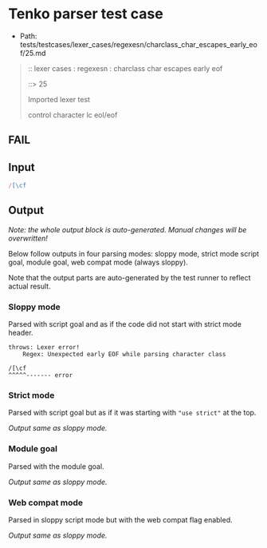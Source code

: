 # Tenko parser test case

- Path: tests/testcases/lexer_cases/regexesn/charclass_char_escapes_early_eof/25.md

> :: lexer cases : regexesn : charclass char escapes early eof
>
> ::> 25
>
> Imported lexer test
>
> control character lc eol/eof

## FAIL

## Input

`````js
/[\cf
`````

## Output

_Note: the whole output block is auto-generated. Manual changes will be overwritten!_

Below follow outputs in four parsing modes: sloppy mode, strict mode script goal, module goal, web compat mode (always sloppy).

Note that the output parts are auto-generated by the test runner to reflect actual result.

### Sloppy mode

Parsed with script goal and as if the code did not start with strict mode header.

`````
throws: Lexer error!
    Regex: Unexpected early EOF while parsing character class

/[\cf
^^^^^------- error
`````

### Strict mode

Parsed with script goal but as if it was starting with `"use strict"` at the top.

_Output same as sloppy mode._

### Module goal

Parsed with the module goal.

_Output same as sloppy mode._

### Web compat mode

Parsed in sloppy script mode but with the web compat flag enabled.

_Output same as sloppy mode._
